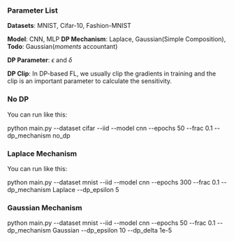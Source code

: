 

### Parameter List

**Datasets**: MNIST, Cifar-10, Fashion-MNIST

**Model**: CNN, MLP
**DP Mechanism**: Laplace, Gaussian(Simple Composition), **Todo**: Gaussian(*moments* accountant)

**DP Parameter**: $\epsilon$ and $\delta$

**DP Clip**: In DP-based FL, we usually clip the gradients in training and the clip is an important parameter to calculate the sensitivity.

### No DP

You can run like this:

python main.py --dataset cifar --iid --model cnn --epochs 50 --frac 0.1 --dp_mechanism no_dp

### Laplace Mechanism

You can run like this:

python main.py --dataset mnist --iid --model cnn --epochs 300 --frac 0.1 --dp_mechanism Laplace --dp_epsilon 5
### Gaussian Mechanism

python main.py --dataset mnist --iid --model cnn --epochs 50 --frac 0.1 --dp_mechanism Gaussian --dp_epsilon 10 --dp_delta 1e-5

  
